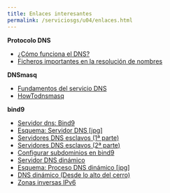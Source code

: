 ```yaml
---
title: Enlaces interesantes
permalink: /serviciosgs/u04/enlaces.html
---
```


**Protocolo DNS**

* [¿Cómo funciona el DNS?](http://blog.smaldone.com.ar/2006/12/05/como-funciona-el-dns/)
* [Ficheros importantes en la resolución de nombres](ficheros.html)

**DNSmasq**

* [Fundamentos del servicio DNS](https://github.com/josedom24/serviciosgs_doc/raw/master/dns/doc/dnsmasq.pdf)
* [HowTodnsmasq](https://wiki.debian.org/HowTo/dnsmasq)

**bind9**

* [Servidor dns: Bind9](https://github.com/josedom24/serviciosgs_doc/raw/master/dns/doc/bind9.pdf)
* [Esquema: Servidor DNS [jpg]](https://github.com/josedom24/serviciosgs_doc/raw/master/dns/doc/esquema_dns.jpg)
* [Servidores DNS esclavos (1ª parte)](http://www.josedomingo.org/pledin/2011/11/configuracion-de-un-servidor-dns-esclavo/)
* [Servidores DNS esclavos (2ª parte)](http://www.josedomingo.org/pledin/2013/11/configurar_servidor_dns_esclavo_2/)
* [Configurar subdominios en bind9](http://www.josedomingo.org/pledin/2013/11/configurar-subdominios-en-bind9)
* [Servidor DNS dinámico](https://github.com/josedom24/serviciosgs_doc/raw/master/dns/doc/ddns.pdf)
* [Esquema: Proceso DNS dinámico [jpg]](https://github.com/josedom24/serviciosgs_doc/raw/master/dns/doc/ddns.jpg)
* [DNS dinámico (Desde lo alto del cerro)](http://albertomolina.wordpress.com/2008/11/14/dns-dinamico/)
* [Zonas inversas IPv6](https://blog.hbis.fr/2013/11/22/bind-reverse_ipv6/)
